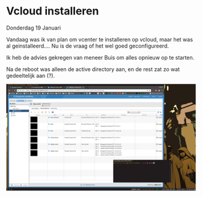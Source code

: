 # Vcloud installeren





Donderdag 19 Januari



Vandaag was ik van plan om vcenter te installeren op vcloud, maar het was al geinstalleerd.... Nu is de vraag of het wel goed geconfigureerd. 

Ik heb de advies gekregen van meneer Buis om alles opnieuw op te starten.

Na de reboot was alleen de active directory aan, en de rest zat zo wat gedeeltelijk aan \(?\).

![](/assets/2017-01-19-142651_1920x1080_scrot.png)



